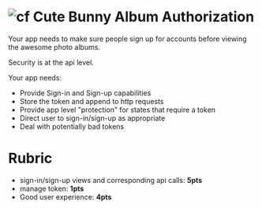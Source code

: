 ![cf](http://i.imgur.com/7v5ASc8.png) Cute Bunny Album Authorization
===

Your app needs to make sure people sign up for accounts before viewing the
awesome photo albums.

Security is at the api level.

Your app needs:
* Provide Sign-in and Sign-up capabilities
* Store the token and append to http requests
* Provide app level "protection" for states that require a token
* Direct user to sign-in/sign-up as appropriate
* Deal with potentially bad tokens

# Rubric
* sign-in/sign-up views and corresponding api calls: **5pts**
* manage token: **1pts**
* Good user experience: **4pts**

  

